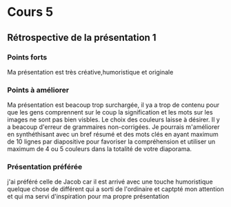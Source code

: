 # Cours 5
## Rétrospective de la présentation 1

### Points forts
Ma présentation est très créative,humoristique et originale

### Points à améliorer
Ma présentation est beacoup trop surchargée, il ya a trop de contenu pour que les gens comprennent sur le coup la signification et les mots sur les images ne sont pas bien visbles. Le choix des couleurs laisse à désirer. Il y a beacoup d'erreur de grammaires non-corrigées. Je pourrais m'améliorer en synthéthisant avec un bref résumé et des mots clés en ayant maximum de 10 lignes par diapositive pour favoriser la compréhension et utiliser un maximum de 4 ou 5 couleurs dans la totalité de votre diaporama.
### Présentation préférée
j'ai préféré celle de Jacob car il est arrivé avec une touche humoristique quelque chose de différent qui a sorti de l'ordinaire et captpté mon attention et qui ma servi d'inspiration pour ma propre présentation
